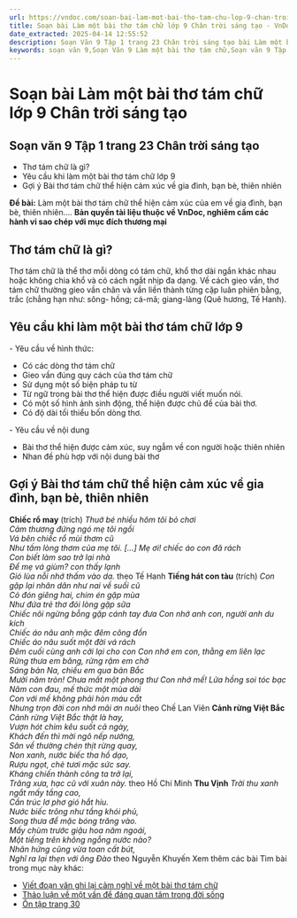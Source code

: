 ```yaml
---
url: https://vndoc.com/soan-bai-lam-mot-bai-tho-tam-chu-lop-9-chan-troi-sang-tao-321851
title: Soạn bài Làm một bài thơ tám chữ lớp 9 Chân trời sáng tạo - VnDoc.com
date_extracted: 2025-04-14 12:55:52
description: Soạn Văn 9 Tập 1 trang 23 Chân trời sáng tạo bài Làm một bài thơ tám chữ gồm phần trả lời chi tiết, đầy đủ, bám sát các câu hỏi, yêu cầu trong SGK (chỉ có trên VnDoc). Mời các bạn tham khảo.
keywords: soạn văn 9,Soạn Văn 9 Làm một bài thơ tám chữ,Soạn văn 9 Tập 1 trang 23 Chân trời sáng tạo,Làm một bài thơ tám chữ lớp 9 Chân trời sáng tạo,Làm một bài thơ tám chữ trang 23 lớp 9,Soạn văn 9 Làm một bài thơ tám chữ Chân trời sáng tạo,văn 9,ngữ văn 9,soạn văn 9 chân trời sáng tạo,soạn văn 9 tập 1,giải văn 9,soạn ngữ văn 9,giải ngữ văn 9,giải sgk ngữ văn 9
---
```


# Soạn bài Làm một bài thơ tám chữ lớp 9 Chân trời sáng tạo
## **Soạn văn 9 Tập 1 trang 23 Chân trời sáng tạo**
  * Thơ tám chữ là gì?
  * Yêu cầu khi làm một bài thơ tám chữ lớp 9
  * Gợi ý Bài thơ tám chữ thể hiện cảm xúc về gia đình, bạn bè, thiên nhiên

**Đề bài:** Làm một bài thơ tám chữ thể hiện cảm xúc của em về gia đình, bạn bè, thiên nhiên….
**Bản quyền tài liệu thuộc về VnDoc, nghiêm cấm các hành vi sao chép với mục đích thương mại**
## **Thơ tám chữ là gì?**
Thơ tám chữ là thể thơ mỗi dòng có tám chữ, khổ thơ dài ngắn khác nhau hoặc không chia khổ và có cách ngắt nhịp đa dạng. Về cách gieo vần, thơ tám chữ thường gieo vần chân và vần liền thành từng cặp luân phiên bằng, trắc \(chẳng hạn như: sông- hồng; cá-mã; giang-làng \(Quê hương, Tế Hanh\).
## **Yêu cầu khi làm một bài thơ tám chữ lớp 9**
\- Yêu cầu về hình thức:
  * Có các dòng thơ tám chữ
  * Gieo vần đúng quy cách của thơ tám chữ
  * Sử dụng một số biện pháp tu từ
  * Từ ngữ trong bài thơ thể hiện được điều người viết muốn nói.
  * Có một số hình ảnh sinh động, thể hiện được chủ đề của bài thơ.
  * Có độ dài tối thiểu bốn dòng thơ.

\- Yêu cầu về nội dung
  * Bài thơ thể hiện được cảm xúc, suy ngẫm về con người hoặc thiên nhiên
  * Nhan đề phù hợp với nội dung bài thơ

## **Gợi ý Bài thơ tám chữ thể hiện cảm xúc về gia đình, bạn bè, thiên nhiên**
**Chiếc rổ may**
\(trích\)
_Thuở bé nhiều hôm tôi bỏ chơi_  
 _Cảm thương đứng ngó mẹ tôi ngồi_  
 _Vá bên chiếc rổ mùi thơm cũ_  
 _Như tấm lòng thơm của mẹ tôi._
_\[...\] Mẹ ơi\! chiếc áo con đã rách_  
 _Con biết làm sao trở lại nhà_  
 _Để mẹ vá giùm? con thấy lạnh_  
 _Gió lùa nỗi nhớ thấm vào da._
theo Tế Hanh
**Tiếng hát con tàu**
\(trích\)
_Con gặp lại nhân dân như nai về suối cũ_  
 _Cỏ đón giêng hai, chim én gặp mùa_  
 _Như đứa trẻ thơ đói lòng gặp sữa_  
 _Chiếc nôi ngừng bỗng gặp cánh tay đưa_
_Con nhớ anh con, người anh du kích_  
 _Chiếc áo nâu anh mặc đêm công đồn_  
 _Chiếc áo nâu suốt một đời vá rách_  
 _Đêm cuối cùng anh cởi lại cho con_
 _Con nhớ em con, thằng em liên lạc_  
 _Rừng thưa em băng, rừng rậm em chờ_  
 _Sáng bản Na, chiều em qua bản Bắc_  
 _Mười năm tròn\! Chưa mất một phong thư_
 _Con nhớ mế\! Lửa hồng soi tóc bạc_  
 _Năm con đau, mế thức một mùa dài_  
 _Con với mế không phải hòn máu cắt_  
 _Nhưng trọn đời con nhớ mãi ơn nuôi_
theo Chế Lan Viên
**Cảnh rừng Việt Bắc**
 _Cảnh rừng Việt Bắc thật là hay,_  
_Vượn hót chim kêu suốt cả ngày,_  
_Khách đến thì mời ngô nếp nướng,_  
_Săn về thường chén thịt rừng quay,_  
_Non xanh, nước biếc tha hồ dạo,_  
_Rượu ngọt, chè tươi mặc sức say._  
_Kháng chiến thành công ta trở lại,_  
_Trăng xưa, hạc cũ với xuân này._
theo Hồ Chí Minh
**Thu Vịnh**
 _Trời thu xanh ngắt mấy tầng cao,_  
_Cần trúc lơ phơ gió hắt hiu._  
_Nước biếc trông như tầng khói phủ,_  
_Song thưa để mặc bóng trăng vào._  
_Mấy chùm trước giậu hoa năm ngoái,_  
_Một tiếng trên không ngỗng nước nào?_  
_Nhân hứng cũng vừa toan cất bút,_  
_Nghĩ ra lại thẹn với ông Đào_
theo Nguyễn Khuyến
Xem thêm các bài Tìm bài trong mục này khác:
  * [Viết đoạn văn ghi lại cảm nghĩ về một bài thơ tám chữ](</soan-bai-viet-doan-van-ghi-lai-cam-nghi-ve-mot-bai-tho-tam-chu-lop-9-chan-troi-sang-tao-321855>)
  * [Thảo luận về một vấn đề đáng quan tâm trong đời sống](</soan-bai-thao-luan-ve-mot-van-de-dang-quan-tam-trong-doi-song-lop-9-chan-troi-sang-tao-321857>)
  * [Ôn tập trang 30](</soan-bai-on-tap-trang-30-lop-9-tap-1-chan-troi-sang-tao-321865>)

